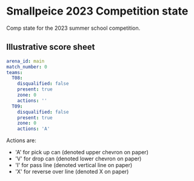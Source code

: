 # Smallpeice 2023 Competition state

Comp state for the 2023 summer school competition.

## Illustrative score sheet

```yaml
arena_id: main
match_number: 0
teams:
  T08:
    disqualified: false
    present: true
    zone: 0
    actions: ''
  T09:
    disqualified: false
    present: true
    zone: 0
    actions: 'A'
```

Actions are:
  - 'A' for pick up can (denoted upper chevron on paper)
  - 'V' for drop can (denoted lower chevron on paper)
  - 'I' for pass line (denoted vertical line on paper)
  - 'X' for reverse over line (denoted X on paper)